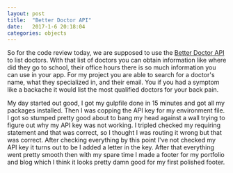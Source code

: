 ```yaml
---
layout: post
title:  "Better Doctor API"
date:   2017-1-6 20:18:04
categories: objects
---
```


So for the code review today, we are supposed to use the [Better Doctor API](https://developer.betterdoctor.com/) to list doctors. With that list of doctors you can obtain information like where did they go to school, their office hours there is so much information you can use in your app. For my project you are able to search for a doctor's name, what they specialized in, and their email. You if you had a symptom like a backache it would list the most qualified doctors for your back pain.

My day started out good, I got my gulpfile done in 15 minutes and got all my packages installed. Then I was copping the API key for my environment file. I got so stumped pretty good about to bang my head against a wall trying to figure out why my API key was not working. I tripled checked my requiring statement and that was correct, so I thought I was routing it wrong but that was correct. After checking everything by this point I've not checked my API key it turns out to be I added a letter in the key. After that everything went pretty smooth then with my spare time I made a footer for my portfolio and blog which I think it looks pretty damn good for my first polished footer.
